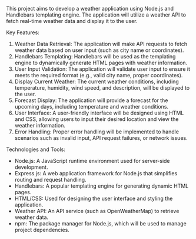 This project aims to develop a weather application using Node.js and Handlebars templating engine. The application will utilize a weather API to fetch real-time weather data and display it to the user.

Key Features:
1. Weather Data Retrieval: The application will make API requests to fetch weather data based on user input (such as city name or coordinates).
2. Handlebars Templating: Handlebars will be used as the templating engine to dynamically generate HTML pages with weather information.
3. User Input Validation: The application will validate user input to ensure it meets the required format (e.g., valid city name, proper coordinates).
4. Display Current Weather: The current weather conditions, including temperature, humidity, wind speed, and description, will be displayed to the user.
5. Forecast Display: The application will provide a forecast for the upcoming days, including temperature and weather conditions.
6. User Interface: A user-friendly interface will be designed using HTML and CSS, allowing users to input their desired location and view the weather information.
7. Error Handling: Proper error handling will be implemented to handle scenarios such as invalid input, API request failures, or network issues.

Technologies and Tools:
- Node.js: A JavaScript runtime environment used for server-side development.
- Express.js: A web application framework for Node.js that simplifies routing and request handling.
- Handlebars: A popular templating engine for generating dynamic HTML pages.
- HTML/CSS: Used for designing the user interface and styling the application.
- Weather API: An API service (such as OpenWeatherMap) to retrieve weather data.
- npm: The package manager for Node.js, which will be used to manage project dependencies.

